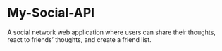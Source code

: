# My-Social-API
A social network web application where users can share their thoughts, react to friends’ thoughts, and create a friend list.
